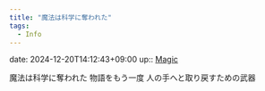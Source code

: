 ```yaml
---
title: "魔法は科学に奪われた"
tags:
  - Info
---
```


date: 2024-12-20T14:12:43+09:00
up:: [Magic](../Bar/Novel/Topics/Magic.md)

魔法は科学に奪われた
物語をもう一度
人の手へと取り戻すための武器